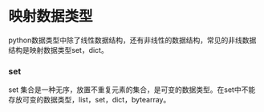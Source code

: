 # 映射数据类型
python数据类型中除了线性数据结构，还有非线性的数据结构，常见的非线数据结构是映射数据类型set，dict。
### set
set 集合是一种无序，放置不重复元素的集合，是可变的数据类型。在set中不能存放可变的数据类型，list，set，dict，bytearray。 
<!--stackedit_data:
eyJoaXN0b3J5IjpbLTIwMTExOTA3ODAsNDM1NDczNTE1XX0=
-->